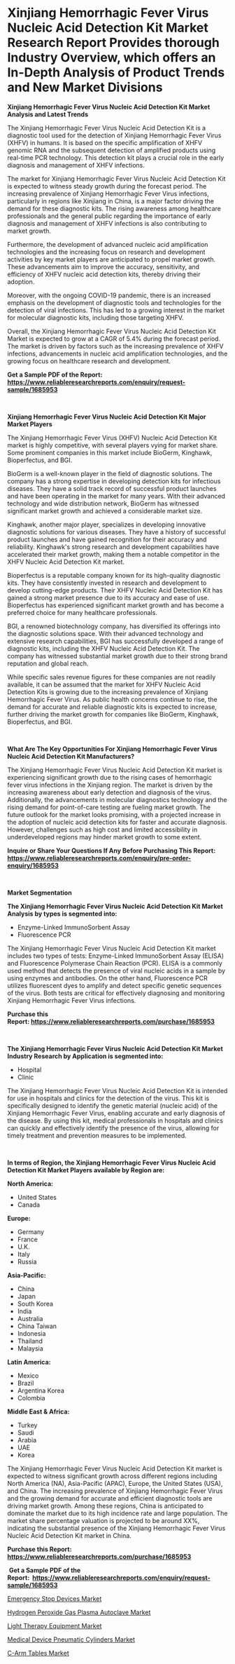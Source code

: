 <p><h1>Xinjiang Hemorrhagic Fever Virus Nucleic Acid Detection Kit Market Research Report Provides thorough Industry Overview, which offers an In-Depth Analysis of Product Trends and New Market Divisions</h1></p><p><strong>Xinjiang Hemorrhagic Fever Virus Nucleic Acid Detection Kit Market Analysis and Latest Trends</strong></p>
<p><p>The Xinjiang Hemorrhagic Fever Virus Nucleic Acid Detection Kit is a diagnostic tool used for the detection of Xinjiang Hemorrhagic Fever Virus (XHFV) in humans. It is based on the specific amplification of XHFV genomic RNA and the subsequent detection of amplified products using real-time PCR technology. This detection kit plays a crucial role in the early diagnosis and management of XHFV infections.</p><p>The market for Xinjiang Hemorrhagic Fever Virus Nucleic Acid Detection Kit is expected to witness steady growth during the forecast period. The increasing prevalence of Xinjiang Hemorrhagic Fever Virus infections, particularly in regions like Xinjiang in China, is a major factor driving the demand for these diagnostic kits. The rising awareness among healthcare professionals and the general public regarding the importance of early diagnosis and management of XHFV infections is also contributing to market growth.</p><p>Furthermore, the development of advanced nucleic acid amplification technologies and the increasing focus on research and development activities by key market players are anticipated to propel market growth. These advancements aim to improve the accuracy, sensitivity, and efficiency of XHFV nucleic acid detection kits, thereby driving their adoption.</p><p>Moreover, with the ongoing COVID-19 pandemic, there is an increased emphasis on the development of diagnostic tools and technologies for the detection of viral infections. This has led to a growing interest in the market for molecular diagnostic kits, including those targeting XHFV.</p><p>Overall, the Xinjiang Hemorrhagic Fever Virus Nucleic Acid Detection Kit Market is expected to grow at a CAGR of 5.4% during the forecast period. The market is driven by factors such as the increasing prevalence of XHFV infections, advancements in nucleic acid amplification technologies, and the growing focus on healthcare research and development.</p></p>
<p><strong>Get a Sample PDF of the Report:&nbsp; <a href="https://www.reliableresearchreports.com/enquiry/request-sample/1685953">https://www.reliableresearchreports.com/enquiry/request-sample/1685953</a></strong></p>
<p>&nbsp;</p>
<p><strong>Xinjiang Hemorrhagic Fever Virus Nucleic Acid Detection Kit Major Market Players</strong></p>
<p><p>The Xinjiang Hemorrhagic Fever Virus (XHFV) Nucleic Acid Detection Kit market is highly competitive, with several players vying for market share. Some prominent companies in this market include BioGerm, Kinghawk, Bioperfectus, and BGI.</p><p>BioGerm is a well-known player in the field of diagnostic solutions. The company has a strong expertise in developing detection kits for infectious diseases. They have a solid track record of successful product launches and have been operating in the market for many years. With their advanced technology and wide distribution network, BioGerm has witnessed significant market growth and achieved a considerable market size.</p><p>Kinghawk, another major player, specializes in developing innovative diagnostic solutions for various diseases. They have a history of successful product launches and have gained recognition for their accuracy and reliability. Kinghawk's strong research and development capabilities have accelerated their market growth, making them a notable competitor in the XHFV Nucleic Acid Detection Kit market.</p><p>Bioperfectus is a reputable company known for its high-quality diagnostic kits. They have consistently invested in research and development to develop cutting-edge products. Their XHFV Nucleic Acid Detection Kit has gained a strong market presence due to its accuracy and ease of use. Bioperfectus has experienced significant market growth and has become a preferred choice for many healthcare professionals.</p><p>BGI, a renowned biotechnology company, has diversified its offerings into the diagnostic solutions space. With their advanced technology and extensive research capabilities, BGI has successfully developed a range of diagnostic kits, including the XHFV Nucleic Acid Detection Kit. The company has witnessed substantial market growth due to their strong brand reputation and global reach.</p><p>While specific sales revenue figures for these companies are not readily available, it can be assumed that the market for XHFV Nucleic Acid Detection Kits is growing due to the increasing prevalence of Xinjiang Hemorrhagic Fever Virus. As public health concerns continue to rise, the demand for accurate and reliable diagnostic kits is expected to increase, further driving the market growth for companies like BioGerm, Kinghawk, Bioperfectus, and BGI.</p></p>
<p>&nbsp;</p>
<p><strong>What Are The Key Opportunities For Xinjiang Hemorrhagic Fever Virus Nucleic Acid Detection Kit Manufacturers?</strong></p>
<p><p>The Xinjiang Hemorrhagic Fever Virus Nucleic Acid Detection Kit market is experiencing significant growth due to the rising cases of hemorrhagic fever virus infections in the Xinjiang region. The market is driven by the increasing awareness about early detection and diagnosis of the virus. Additionally, the advancements in molecular diagnostics technology and the rising demand for point-of-care testing are fueling market growth. The future outlook for the market looks promising, with a projected increase in the adoption of nucleic acid detection kits for faster and accurate diagnosis. However, challenges such as high cost and limited accessibility in underdeveloped regions may hinder market growth to some extent.</p></p>
<p><strong>Inquire or Share Your Questions If Any Before Purchasing This Report: <a href="https://www.reliableresearchreports.com/enquiry/pre-order-enquiry/1685953">https://www.reliableresearchreports.com/enquiry/pre-order-enquiry/1685953</a></strong></p>
<p>&nbsp;</p>
<p><strong>Market Segmentation</strong></p>
<p><strong>The Xinjiang Hemorrhagic Fever Virus Nucleic Acid Detection Kit Market Analysis by types is segmented into:</strong></p>
<p><ul><li>Enzyme-Linked ImmunoSorbent Assay</li><li>Fluorescence PCR</li></ul></p>
<p><p>The Xinjiang Hemorrhagic Fever Virus Nucleic Acid Detection Kit market includes two types of tests: Enzyme-Linked ImmunoSorbent Assay (ELISA) and Fluorescence Polymerase Chain Reaction (PCR). ELISA is a commonly used method that detects the presence of viral nucleic acids in a sample by using enzymes and antibodies. On the other hand, Fluorescence PCR utilizes fluorescent dyes to amplify and detect specific genetic sequences of the virus. Both tests are critical for effectively diagnosing and monitoring Xinjiang Hemorrhagic Fever Virus infections.</p></p>
<p><strong>Purchase this Report:&nbsp;<a href="https://www.reliableresearchreports.com/purchase/1685953">https://www.reliableresearchreports.com/purchase/1685953</a></strong></p>
<p>&nbsp;</p>
<p><strong>The Xinjiang Hemorrhagic Fever Virus Nucleic Acid Detection Kit Market Industry Research by Application is segmented into:</strong></p>
<p><ul><li>Hospital</li><li>Clinic</li></ul></p>
<p><p>The Xinjiang Hemorrhagic Fever Virus Nucleic Acid Detection Kit is intended for use in hospitals and clinics for the detection of the virus. This kit is specifically designed to identify the genetic material (nucleic acid) of the Xinjiang Hemorrhagic Fever Virus, enabling accurate and early diagnosis of the disease. By using this kit, medical professionals in hospitals and clinics can quickly and effectively identify the presence of the virus, allowing for timely treatment and prevention measures to be implemented.</p></p>
<p>&nbsp;</p>
<p><strong>In terms of Region, the Xinjiang Hemorrhagic Fever Virus Nucleic Acid Detection Kit Market Players available by Region are:</strong></p>
<p>
    <p> <strong> North America: </strong>
        <ul>
            <li>United States</li>
            <li>Canada</li>
        </ul>
        </p> 
    <p> <strong> Europe: </strong>
        <ul>
            <li>Germany</li>
            <li>France</li>
            <li>U.K.</li>
            <li>Italy</li>
            <li>Russia</li>
        </ul>
        </p> 
    <p> <strong> Asia-Pacific: </strong>
        <ul>
            <li>China</li>
            <li>Japan</li>
            <li>South Korea</li>
            <li>India</li>
            <li>Australia</li>
            <li>China Taiwan</li>
            <li>Indonesia</li>
            <li>Thailand</li>
            <li>Malaysia</li>
        </ul>
        </p> 
    <p> <strong> Latin America: </strong>
        <ul>
            <li>Mexico</li>
            <li>Brazil</li>
            <li>Argentina Korea</li>
            <li>Colombia</li>
        </ul>
        </p> 
    <p> <strong> Middle East & Africa: </strong>
        <ul>
            <li>Turkey</li>
            <li>Saudi</li>
            <li>Arabia</li>
            <li>UAE</li>
            <li>Korea</li>
        </ul>
    </p>
    </p>
<p><p>The Xinjiang Hemorrhagic Fever Virus Nucleic Acid Detection Kit market is expected to witness significant growth across different regions including North America (NA), Asia-Pacific (APAC), Europe, the United States (USA), and China. The increasing prevalence of Xinjiang Hemorrhagic Fever Virus and the growing demand for accurate and efficient diagnostic tools are driving market growth. Among these regions, China is anticipated to dominate the market due to its high incidence rate and large population. The market share percentage valuation is projected to be around XX%, indicating the substantial presence of the Xinjiang Hemorrhagic Fever Virus Nucleic Acid Detection Kit market in China.</p></p>
<p><strong>Purchase this Report: <a href="https://www.reliableresearchreports.com/purchase/1685953">https://www.reliableresearchreports.com/purchase/1685953</a></strong></p>
<p>&nbsp;<strong>Get a Sample PDF of the Report:&nbsp;&nbsp;<a href="https://www.reliableresearchreports.com/enquiry/request-sample/1685953">https://www.reliableresearchreports.com/enquiry/request-sample/1685953</a></strong></p>
<p><strong></strong></p>
<p><p><a href="https://medium.com/@jamesromero59/emergency-stop-devices-market-size-growth-forecast-2023-2030-2718eab1aae6">Emergency Stop Devices Market</a></p><p><a href="https://www.linkedin.com/pulse/hydrogen-peroxide-gas-plasma-autoclave-market-size-2023/">Hydrogen Peroxide Gas Plasma Autoclave Market</a></p><p><a href="https://medium.com/@kimwalker82/light-therapy-equipment-market-size-cagr-trends-2024-2030-99c99564b988">Light Therapy Equipment Market</a></p><p><a href="https://www.linkedin.com/pulse/decoding-medical-device-pneumatic-cylinders-market-deep/">Medical Device Pneumatic Cylinders Market</a></p><p><a href="https://github.com/rahu1506/Market-Research-Report-List-1/blob/main/c-arm-tables-market.md">C-Arm Tables Market</a></p></p>